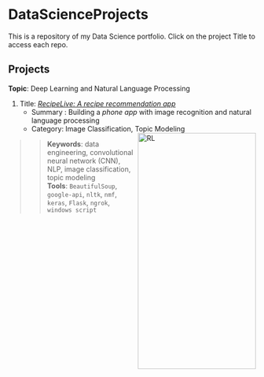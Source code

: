 # DataScienceProjects
This is a repository of my Data Science portfolio. Click on the project Title to access each repo.

## Projects

**Topic**:  Deep Learning and Natural Language Processing  

1. Title: [_RecipeLive: A recipe recommendation app_](https://github.com/jhonsen/Produce2Recipe)
    - Summary : Building a _phone app_ with image recognition and natural language processing  
    - Category: Image Classification, Topic Modeling
&nbsp;   &nbsp; &nbsp;   &nbsp; &nbsp;   &nbsp; <img src="https://github.com/hdev7/RecipeLive/blob/master/docs/project_demo.gif" alt="RL" title="RecipeLive App" width="240" height="480" align="right"/>

>>**Keywords**: data engineering, convolutional neural network (CNN), NLP, image classification, topic modeling<br />
>>**Tools**: `BeautifulSoup`, `google-api`, `nltk`, `nmf`, `keras`, `Flask`, `ngrok`, `windows script`
